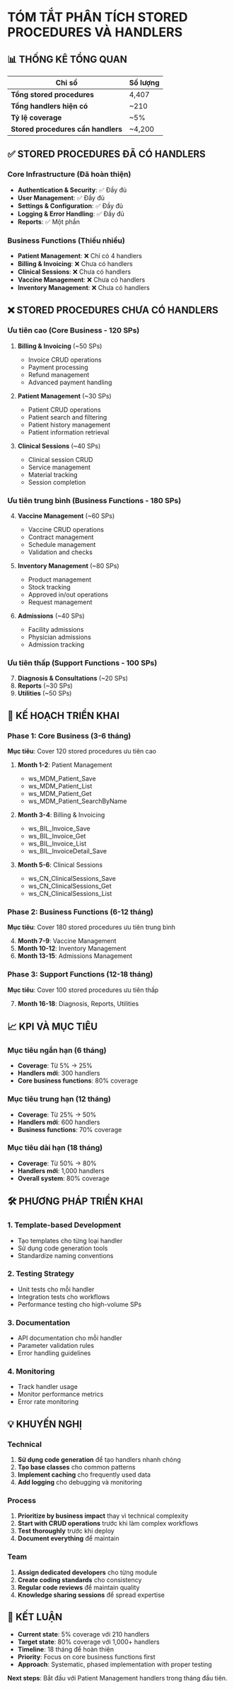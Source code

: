 # TÓM TẮT PHÂN TÍCH STORED PROCEDURES VÀ HANDLERS

## 📊 THỐNG KÊ TỔNG QUAN

| Chỉ số | Số lượng |
|--------|----------|
| **Tổng stored procedures** | 4,407 |
| **Tổng handlers hiện có** | ~210 |
| **Tỷ lệ coverage** | ~5% |
| **Stored procedures cần handlers** | ~4,200 |

## ✅ STORED PROCEDURES ĐÃ CÓ HANDLERS

### Core Infrastructure (Đã hoàn thiện)
- **Authentication & Security**: ✅ Đầy đủ
- **User Management**: ✅ Đầy đủ  
- **Settings & Configuration**: ✅ Đầy đủ
- **Logging & Error Handling**: ✅ Đầy đủ
- **Reports**: ✅ Một phần

### Business Functions (Thiếu nhiều)
- **Patient Management**: ❌ Chỉ có 4 handlers
- **Billing & Invoicing**: ❌ Chưa có handlers
- **Clinical Sessions**: ❌ Chưa có handlers
- **Vaccine Management**: ❌ Chưa có handlers
- **Inventory Management**: ❌ Chưa có handlers

## ❌ STORED PROCEDURES CHƯA CÓ HANDLERS

### Ưu tiên cao (Core Business - 120 SPs)
1. **Billing & Invoicing** (~50 SPs)
   - Invoice CRUD operations
   - Payment processing
   - Refund management
   - Advanced payment handling

2. **Patient Management** (~30 SPs)
   - Patient CRUD operations
   - Patient search and filtering
   - Patient history management
   - Patient information retrieval

3. **Clinical Sessions** (~40 SPs)
   - Clinical session CRUD
   - Service management
   - Material tracking
   - Session completion

### Ưu tiên trung bình (Business Functions - 180 SPs)
4. **Vaccine Management** (~60 SPs)
   - Vaccine CRUD operations
   - Contract management
   - Schedule management
   - Validation and checks

5. **Inventory Management** (~80 SPs)
   - Product management
   - Stock tracking
   - Approved in/out operations
   - Request management

6. **Admissions** (~40 SPs)
   - Facility admissions
   - Physician admissions
   - Admission tracking

### Ưu tiên thấp (Support Functions - 100 SPs)
7. **Diagnosis & Consultations** (~20 SPs)
8. **Reports** (~30 SPs)
9. **Utilities** (~50 SPs)

## 🎯 KẾ HOẠCH TRIỂN KHAI

### Phase 1: Core Business (3-6 tháng)
**Mục tiêu**: Cover 120 stored procedures ưu tiên cao

1. **Month 1-2**: Patient Management
   - ws_MDM_Patient_Save
   - ws_MDM_Patient_List
   - ws_MDM_Patient_Get
   - ws_MDM_Patient_SearchByName

2. **Month 3-4**: Billing & Invoicing
   - ws_BIL_Invoice_Save
   - ws_BIL_Invoice_Get
   - ws_BIL_Invoice_List
   - ws_BIL_InvoiceDetail_Save

3. **Month 5-6**: Clinical Sessions
   - ws_CN_ClinicalSessions_Save
   - ws_CN_ClinicalSessions_Get
   - ws_CN_ClinicalSessions_List

### Phase 2: Business Functions (6-12 tháng)
**Mục tiêu**: Cover 180 stored procedures ưu tiên trung bình

4. **Month 7-9**: Vaccine Management
5. **Month 10-12**: Inventory Management
6. **Month 13-15**: Admissions Management

### Phase 3: Support Functions (12-18 tháng)
**Mục tiêu**: Cover 100 stored procedures ưu tiên thấp

7. **Month 16-18**: Diagnosis, Reports, Utilities

## 📈 KPI VÀ MỤC TIÊU

### Mục tiêu ngắn hạn (6 tháng)
- **Coverage**: Từ 5% → 25%
- **Handlers mới**: 300 handlers
- **Core business functions**: 80% coverage

### Mục tiêu trung hạn (12 tháng)
- **Coverage**: Từ 25% → 50%
- **Handlers mới**: 600 handlers
- **Business functions**: 70% coverage

### Mục tiêu dài hạn (18 tháng)
- **Coverage**: Từ 50% → 80%
- **Handlers mới**: 1,000 handlers
- **Overall system**: 80% coverage

## 🛠️ PHƯƠNG PHÁP TRIỂN KHAI

### 1. Template-based Development
- Tạo templates cho từng loại handler
- Sử dụng code generation tools
- Standardize naming conventions

### 2. Testing Strategy
- Unit tests cho mỗi handler
- Integration tests cho workflows
- Performance testing cho high-volume SPs

### 3. Documentation
- API documentation cho mỗi handler
- Parameter validation rules
- Error handling guidelines

### 4. Monitoring
- Track handler usage
- Monitor performance metrics
- Error rate monitoring

## 💡 KHUYẾN NGHỊ

### Technical
1. **Sử dụng code generation** để tạo handlers nhanh chóng
2. **Tạo base classes** cho common patterns
3. **Implement caching** cho frequently used data
4. **Add logging** cho debugging và monitoring

### Process
1. **Prioritize by business impact** thay vì technical complexity
2. **Start with CRUD operations** trước khi làm complex workflows
3. **Test thoroughly** trước khi deploy
4. **Document everything** để maintain

### Team
1. **Assign dedicated developers** cho từng module
2. **Create coding standards** cho consistency
3. **Regular code reviews** để maintain quality
4. **Knowledge sharing sessions** để spread expertise

## 🎯 KẾT LUẬN

- **Current state**: 5% coverage với 210 handlers
- **Target state**: 80% coverage với 1,000+ handlers
- **Timeline**: 18 tháng để hoàn thiện
- **Priority**: Focus on core business functions first
- **Approach**: Systematic, phased implementation with proper testing

**Next steps**: Bắt đầu với Patient Management handlers trong tháng đầu tiên.

